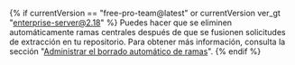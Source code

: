 {% if currentVersion == "free-pro-team@latest" or currentVersion ver_gt "enterprise-server@2.18" %}
Puedes hacer que se eliminen automáticamente ramas centrales después de que se fusionen solicitudes de extracción en tu repositorio. Para obtener más información, consulta la sección "[Administrar el borrado automático de ramas](/articles/managing-the-automatic-deletion-of-branches)".
{% endif %}
